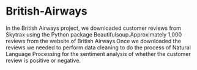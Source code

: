 # British-Airways
In the British Airways project, we downloaded customer reviews from Skytrax using the Python package Beautifulsoup.Approximately 1,000 reviews from the website of British Airways.Once we downloaded the reviews we needed to perform data cleaning to do the process of Natural Language Processing for the sentiment analysis of whether the customer review is positive or negative.
